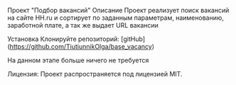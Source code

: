 Проект "Подбор вакансий"
Описание
Проект реализует поиск вакансий на сайте HH.ru и сортирует по заданным параметрам, наименованию, заработной плате, а так же выдает URL вакансии

Установка
Клонируйте репозиторий:
[gitHub] (https://github.com/TiutiunnikOlga/base_vacancy)

На данном этапе больше ничего не требуется

Лицензия:
Проект распространяется под лицензией MIT.